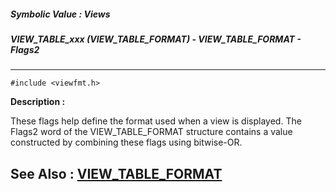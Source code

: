 ##### Symbolic Value : Views
##### VIEW_TABLE_xxx (VIEW_TABLE_FORMAT) - VIEW_TABLE_FORMAT - Flags2
---
```
#include <viewfmt.h>
```
**Description :**

These flags help define the format  used when a view is displayed. The Flags2 
word of the VIEW_TABLE_FORMAT structure contains a value constructed by 
combining these flags using bitwise-OR.

**See Also :**
[VIEW_TABLE_FORMAT](/reference/Data/VIEW_TABLE_FORMAT)
---
